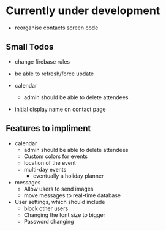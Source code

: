 # Currently under development
- reorganise contacts screen code

## Small Todos
- change firebase rules
- be able to refresh/force update
- calendar
    - admin should be able to delete attendees  
    
- initial display name on contact page

## Features to impliment

- calendar
    - admin should be able to delete attendees   
    - Custom colors for events
    - location of the event
    - multi-day events
      - eventually a holiday planner 
- messages 
    - Allow users to send images
    - move messages to real-time database
- User settings, which should include
    - block other users
    - Changing the font size to bigger
    - Password changing 